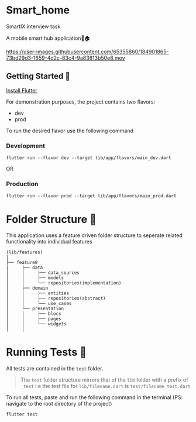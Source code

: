 # Smart_home 

SmartIX interview task

A mobile smart hub application:iphone::house:

https://user-images.githubusercontent.com/65355860/184901865-73bd29d3-1659-4d2c-83c4-9a83813b50e8.mov




## Getting Started :rocket:

[Install Flutter](https://docs.flutter.dev/get-started/install?gclid=Cj0KCQjwgO2XBhCaARIsANrW2X0IZvIEVUN_Dc3v6mUEkZf67a2wnOWEQKTCyLC6A7jjWSoGNINQMa0aAssHEALw_wcB&gclsrc=aw.ds)



For demonstration purposes, the project contains two flavors:
* dev
* prod

To run the desired flavor use the following command

### Development
```
flutter run --flavor dev --target lib/app/flavors/main_dev.dart
```
OR

### Production
```
flutter run --flavor prod --target lib/app/flavors/main_prod.dart
```
# Folder Structure :open_file_folder:
This application uses a feature driven folder structure to seperate related functionality into individual features

```
(lib/features)
│ 
├── feature0
|     ├── data
│     │     ├── data_sources
│     │     ├── models
│     │     └── repositories(implementation)
│     ├── domain     
│     │     ├── entities
│     │     ├── repositories(abstract)
│     │     └── use_cases
│     └── presentation
│     │     ├── blocs
│     │     ├── pages
│     │     └── widgets
│     │        
```

# Running Tests :memo:

All tests are contained in the ``test`` folder.
> The ``test`` folder structure mirrors that of the ``lib`` folder with a prefix of ``_test``
i.e the test file for ``lib/filename.dart`` is ``test/filename_test.dart``

To run all tests, paste and run the following command in the terminal
(PS: navigate to the root directory of the project)

```
flutter test
```



